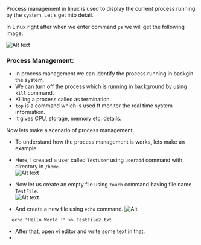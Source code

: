 Process management in linux is used to display the current process running by the system.
Let's get into detail.  

In Linux right after when we enter command `ps` we will get the following image.  

![Alt text](https://github.com/jyothiiprakashh/Linux-Ubuntu/blob/main/Projects/SmartSelect_20250513-143524_UserLAnd.jpg)  

### Process Management:
- In process management we can identify the process running in backgin the system.
- We can turn off the process which is running in background by using `kill` command.
- Killing a process called as termination.
- `top` is a command which is used ft monitor the real time system information.
- It gives CPU, storage, memory etc. details.


Now lets make a scenario of process management.

- To understand how the process management is works, lets make an example.
- Here, I created a user called `TestUser` using `useradd` command with directory in `/home`.  
![Alt text](https://github.com/jyothiiprakashh/Linux-Ubuntu/blob/main/Projects/SmartSelect_20250513-150212_UserLAnd.jpg)


- Now let us create an empty file using `touch` command having file name `TestFile`.  
![Alt text](https://github.com/jyothiiprakashh/Linux-Ubuntu/blob/main/Projects/SmartSelect_20250513-151228_UserLAnd.jpg)    

- And create a new file using `echo` command.
![Alt](https://github.com/jyothiiprakashh/Linux-Ubuntu/blob/main/Projects/SmartSelect_20250513-151249_UserLAnd.jpg)  

 ```
   echo "Hello World !" >> TestFile2.txt

 ```
- After that, open vi editor and write some text in that.
- 
